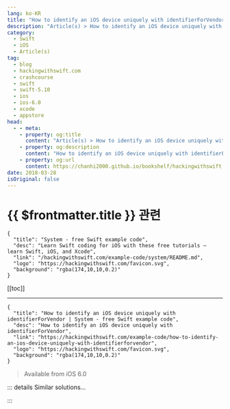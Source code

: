 ```yaml
---
lang: ko-KR
title: "How to identify an iOS device uniquely with identifierForVendor"
description: "Article(s) > How to identify an iOS device uniquely with identifierForVendor"
category:
  - Swift
  - iOS
  - Article(s)
tag: 
  - blog
  - hackingwithswift.com
  - crashcourse
  - swift
  - swift-5.10
  - ios
  - ios-6.0
  - xcode
  - appstore
head:
  - - meta:
    - property: og:title
      content: "Article(s) > How to identify an iOS device uniquely with identifierForVendor"
    - property: og:description
      content: "How to identify an iOS device uniquely with identifierForVendor"
    - property: og:url
      content: https://chanhi2000.github.io/bookshelf/hackingwithswift.com/example-code/how-to-identify-an-ios-device-uniquely-with-identifierforvendor.html
date: 2018-03-28
isOriginal: false
---
```


# {{ $frontmatter.title }} 관련

```component VPCard
{
  "title": "System - free Swift example code",
  "desc": "Learn Swift coding for iOS with these free tutorials – learn Swift, iOS, and Xcode",
  "link": "/hackingwithswift.com/example-code/system/README.md",
  "logo": "https://hackingwithswift.com/favicon.svg",
  "background": "rgba(174,10,10,0.2)"
}
```

[[toc]]

---

```component VPCard
{
  "title": "How to identify an iOS device uniquely with identifierForVendor | System - free Swift example code",
  "desc": "How to identify an iOS device uniquely with identifierForVendor",
  "link": "https://hackingwithswift.com/example-code/how-to-identify-an-ios-device-uniquely-with-identifierforvendor",
  "logo": "https://hackingwithswift.com/favicon.svg",
  "background": "rgba(174,10,10,0.2)"
}
```

> Available from iOS 6.0

<!-- TODO: 작성 -->

<!-- 
Early iOS releases gave every device a unique identifier, but this was soon abused by developers to identify individual users uniquely – something that Apple really dislikes. So, Apple removed the truly unique identifier and instead introduced an identifier for each vendor: a UUID that's the same for all apps for a given developer for each user, but varies between developers and between devices.

That is, if a user has five of your apps installed and five of mine, your five will all share the same vendor identifier, and my five will all share the same vendor identifier, but our two identifiers will be different.

Here's how to use it:

```swift
if let uuid = UIDevice.current.identifierForVendor?.uuidString {
    print(uuid)
}
```

-->

::: details Similar solutions…

<!--
/example-code/uikit/how-to-identify-your-auto-layout-constraints">How to identify your Auto Layout constraints 
/quick-start/swiftui/how-to-use-instruments-to-profile-your-swiftui-code-and-identify-slow-layouts">How to use Instruments to profile your SwiftUI code and identify slow layouts 
/quick-start/swiftui/how-to-detect-device-rotation">How to detect device rotation 
/example-code/uikit/how-to-respond-to-the-device-being-shaken">How to respond to the device being shaken 
/example-code/system/how-to-make-the-device-vibrate">How to make the device vibrate</a>
-->

:::


